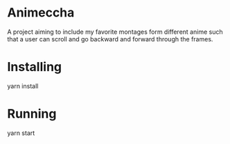 # Animeccha
A project aiming to include my favorite montages form different anime such that a user can scroll and go backward and forward through the frames. 

# Installing
yarn install

# Running
yarn start
